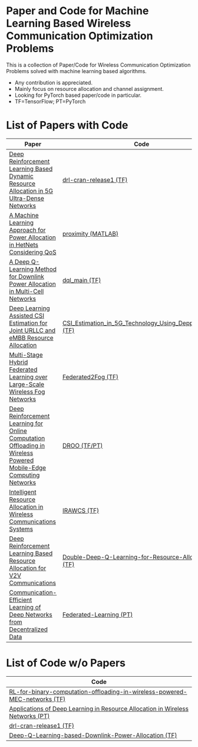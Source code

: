 # Paper and Code for Machine Learning Based Wireless Communication Optimization Problems
This is a collection of Paper/Code for Wireless Communication Optimization Problems solved with machine learning based algorithms.
- Any contribution is appreciated.
- Mainly focus on resource allocation and channel assignment.
- Looking for PyTorch based paper/code in particular.
- TF=TensorFlow; PT=PyTorch
# List of Papers with Code 
| Paper  | Code |
| ------------- | ------------- |
| [Deep Reinforcement Learning Based Dynamic Resource Allocation in 5G Ultra-Dense Networks](https://ieeexplore.ieee.org/document/8896609)  | [drl-cran-release1 (TF)](https://github.com/AFNANAMIN/Resource-Allocation-using-deeprl.git)  |
|[A Machine Learning Approach for Power Allocation in HetNets Considering QoS](https://arxiv.org/pdf/1803.06760.pdf)|[proximity (MATLAB)](https://github.com/roamiri/proximity.git)|
|[A Deep Q-Learning Method for Downlink Power Allocation in Multi-Cell Networks](https://arxiv.org/pdf/1904.13032.pdf)| [dql_main (TF)](https://github.com/ishfaq06/Deep-Q-Learning-based-Downlink-Power-Allocation.git)|
|[Deep Learning Assisted CSI Estimation for Joint URLLC and eMBB Resource Allocation](https://www.researchgate.net/publication/339676671_Deep_Learning_Assisted_CSI_Estimation_for_Joint_URLLC_and_eMBB_Resource_Allocation)|[CSI_Estimation_in_5G_Technology_Using_Depp_Learning (TF)](https://github.com/dv-123/CSI_Estimation_in_5G_Technology_Using_Depp_Learning.git)|
|[Multi-Stage Hybrid Federated Learning over Large-Scale Wireless Fog Networks](https://arxiv.org/pdf/2007.09511.pdf)|[Federated2Fog (TF)](https://github.com/shams-sam/Federated2Fog.git )|
|[Deep Reinforcement Learning for Online Computation Offloading in Wireless Powered Mobile-Edge Computing Networks](https://ieeexplore.ieee.org/document/8771176)|[DROO (TF/PT)](https://github.com/revenol/DROO.git)|
|[Intelligent Resource Allocation in Wireless Communications Systems](https://github.com/seotaijiya/IRAWCS/blob/master/Additional_doc_formulation_2.pdf)|[IRAWCS (TF)](https://github.com/seotaijiya/IRAWCS.git)|
|[Deep Reinforcement Learning Based Resource Allocation for V2V Communications](https://ieeexplore.ieee.org/document/8633948)|[Double-Deep-Q-Learning-for-Resource-Allocation (TF)](https://github.com/Engineer1999/Double-Deep-Q-Learning-for-Resource-Allocation.git)|
|[Communication-Efficient Learning of Deep Networks from Decentralized Data](https://arxiv.org/pdf/1602.05629.pdf)|[Federated-Learning (PT)](https://github.com/AshwinRJ/Federated-Learning-PyTorch.git)|
# List of Code w/o Papers
|Code|
|------|
|[RL-for-binary-computation-offloading-in-wireless-powered-MEC-networks (TF)](https://github.com/jordan8409212/RL-for-binary-computation-offloading-in-wireless-powered-MEC-networks.git)|
|[Applications of Deep Learning in Resource Allocation in Wireless Networks (PT)](https://github.com/staschistyakov/deep_learning_wireless_networks.git)|
|[drl-cran-release1 (TF)](https://github.com/AFNANAMIN/Resource-Allocation-using-deeprl.git)|
|[Deep-Q-Learning-based-Downlink-Power-Allocation (TF)](https://github.com/ishfaq06/Deep-Q-Learning-based-Downlink-Power-Allocation.git)|
